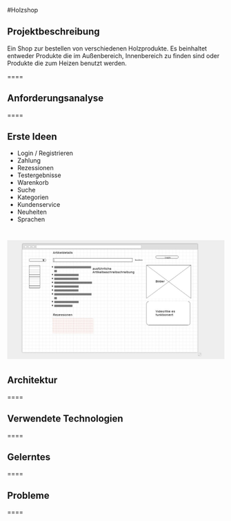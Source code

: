 #Holzshop

## Projektbeschreibung

Ein Shop zur bestellen von verschiedenen Holzprodukte. Es beinhaltet entweder Produkte die im Außenbereich, 
Innenbereich zu finden sind oder Produkte die zum Heizen benutzt werden.

====

## Anforderungsanalyse

====
## Erste Ideen

- Login / Registrieren
- Zahlung
- Rezessionen
- Testergebnisse
- Warenkorb
- Suche
- Kategorien
- Kundenservice
- Neuheiten
- Sprachen

![Alternativer Text](/public/images/wireframe/artikel.JPG "Artikelseite")
====

## Architektur

====

## Verwendete Technologien

====

## Gelerntes

====

## Probleme

====